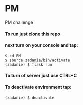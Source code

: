 # PM
PM challenge

#### To run just clone this repo
#### next turn on your console and tap:

```
$ cd PM
$ source zadanie/bin/activate
(zadanie) $ flask run
```

#### To turn of server just use CTRL+C

#### To deactivate environment tap:
```
(zadanie) $ deactivate
```
